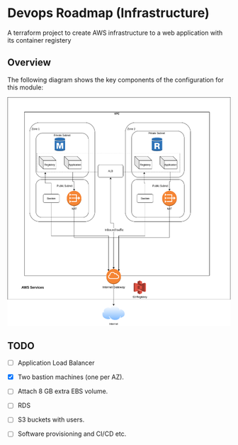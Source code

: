 # Devops Roadmap (Infrastructure)

A terraform project to create AWS infrastructure to a web application with its container registery 

## Overview

The following diagram shows the key components of the configuration for this module:

![The following diagram shows the key components of the infrastructure (in progress..)](https://raw.githubusercontent.com/neeraj9194/devops-roadmap/main/docs/devops-roadmap.png)


## TODO

- [ ] Application Load Balancer

- [x] Two bastion machines (one per AZ).

- [ ] Attach 8 GB extra EBS volume.

- [ ] RDS

- [ ] S3 buckets with users.

- [ ] Software provisioning and CI/CD etc.
